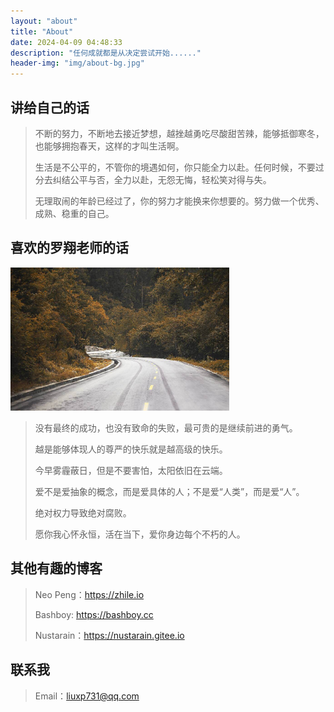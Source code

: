 ```yaml
---
layout: "about"
title: "About"
date: 2024-04-09 04:48:33
description: "任何成就都是从决定尝试开始......"
header-img: "img/about-bg.jpg"
---
```


## 讲给自己的话

> 不断的努力，不断地去接近梦想，越挫越勇吃尽酸甜苦辣，能够抵御寒冬，也能够拥抱春天，这样的才叫生活啊。
>
> 生活是不公平的，不管你的境遇如何，你只能全力以赴。任何时候，不要过分去纠结公平与否，全力以赴，无怨无悔，轻松笑对得与失。
>
> 无理取闹的年龄已经过了，你的努力才能换来你想要的。努力做一个优秀、成熟、稳重的自己。

## 喜欢的罗翔老师的话

<img src="/img/about-way.jpg" width="350" alt="about_bg2"></img>

> 没有最终的成功，也没有致命的失败，最可贵的是继续前进的勇气。
>
> 越是能够体现人的尊严的快乐就是越高级的快乐。
>
> 今早雾霾蔽日，但是不要害怕，太阳依旧在云端。
>
> 爱不是爱抽象的概念，而是爱具体的人；不是爱“人类”，而是爱“人”。
>
> 绝对权力导致绝对腐败。
>
> 愿你我心怀永恒，活在当下，爱你身边每个不朽的人。

## 其他有趣的博客

> Neo Peng：https://zhile.io
>
> Bashboy: https://bashboy.cc
>
> Nustarain：https://nustarain.gitee.io

## 联系我

> Email：liuxp731@qq.com
